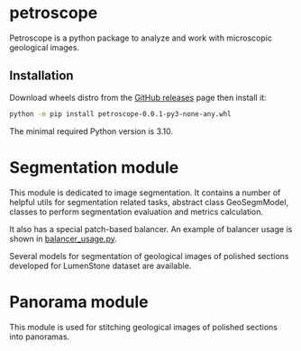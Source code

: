 # petroscope
Petroscope is a python package to analyze and work with microscopic geological images.

## Installation
Download wheels distro from the [GitHub releases](https://github.com/khvostikov/petroscope/releases) page then install it:

```bash
python -m pip install petroscope-0.0.1-py3-none-any.whl
```

The minimal required Python version is 3.10.

# Segmentation module

This module is dedicated to image segmentation. It contains a number of helpful utils for segmentation related tasks, abstract class GeoSegmModel, classes to perform segmentation evaluation and metrics calculation.

It also has a special patch-based balancer. An example of balancer usage is shown in [balancer_usage.py](./segmentation/examples/balancer_usage.py).

Several models for segmentation of geological images of polished sections developed for LumenStone dataset are available.

# Panorama module

This module is used for stitching geological images of polished sections into panoramas.



